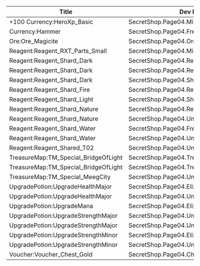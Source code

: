 | Title | Dev Name | Quantity | Currency |  Price |
| ----- | -------- | -------- | -------- |  ----- |
| +100 Currency:HeroXp_Basic | SecretShop.Page04.Misc.26 | 5000 | Currency:Gold | 170 |
| Currency:Hammer | SecretShop.Page04.Free.41 | 4 | Currency:Gold | 0 |
| Ore:Ore_Magicite | SecretShop.Page04.Ore.06 | 10 | Gems | 10 |
| Reagent:Reagent_RXT_Parts_Small | SecretShop.Page04.Misc.29 | 2 | Currency:Gold | 50000 |
| Reagent:Reagent_Shard_Dark | SecretShop.Page04.Reagent.73 | 1 | Currency:Gold | 255000 |
| Reagent:Reagent_Shard_Dark | SecretShop.Page04.Reagent.81 | 2 | Gems | 170 |
| Reagent:Reagent_Shard_Dark | SecretShop.Page04.Shard.26 | 1 | Gems | 170 |
| Reagent:Reagent_Shard_Fire | SecretShop.Page04.Reagent.89 | 3 | Gems | 170 |
| Reagent:Reagent_Shard_Light | SecretShop.Page04.Shard.23 | 1 | Currency:Gold | 255000 |
| Reagent:Reagent_Shard_Nature | SecretShop.Page04.Reagent.72 | 1 | Currency:Gold | 255000 |
| Reagent:Reagent_Shard_Nature | SecretShop.Page04.UnderworldTrader.67 | 1 | Gems | 140 |
| Reagent:Reagent_Shard_Water | SecretShop.Page04.Free.50 | 2 | Gems | 0 |
| Reagent:Reagent_Shard_Water | SecretShop.Page04.UnderworldTrader.74 | 1 | Gems | 140 |
| Reagent:Reagent_Shared_T02 | SecretShop.Page04.UnderworldTraderGold.11 | 30 | Currency:Gold | 1500 |
| TreasureMap:TM_Special_BridgeOfLight | SecretShop.Page04.TreasureMap.24 | 1 | Currency:Gold | 34000 |
| TreasureMap:TM_Special_BridgeOfLight | SecretShop.Page04.TreasureMap.33 | 1 | Gems | 20 |
| TreasureMap:TM_Special_MeegCity | SecretShop.Page04.UnderworldTrader.80 | 3 | Gems | 200 |
| UpgradePotion:UpgradeHealthMajor | SecretShop.Page04.Elixir.21 | 10 | Currency:Gold | 42500 |
| UpgradePotion:UpgradeHealthMajor | SecretShop.Page04.UnderworldTrader.86 | 10 | Gems | 21 |
| UpgradePotion:UpgradeMana | SecretShop.Page04.Elixir.28 | 4 | Gems | 85 |
| UpgradePotion:UpgradeStrengthMajor | SecretShop.Page04.UnderworldTrader.89 | 10 | Gems | 21 |
| UpgradePotion:UpgradeStrengthMajor | SecretShop.Page04.UnderworldTraderGold.14 | 6 | Currency:Gold | 35000 |
| UpgradePotion:UpgradeStrengthMinor | SecretShop.Page04.Elixir.30 | 30 | Gems | 4 |
| UpgradePotion:UpgradeStrengthMinor | SecretShop.Page04.UnderworldTrader.90 | 15 | Gems | 4 |
| Voucher:Voucher_Chest_Gold | SecretShop.Page04.CharShard.22 | 1 | Currency:Gold | 7500000 |
